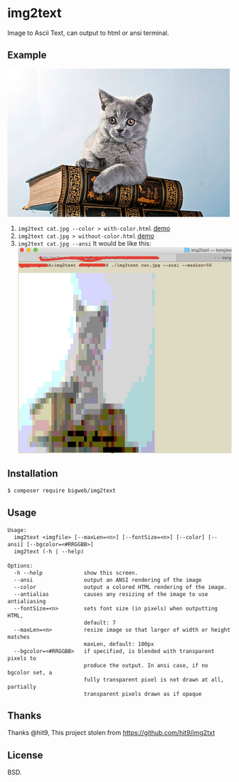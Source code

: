 img2text
=======

Image to Ascii Text, can output to html or ansi terminal.



Example
-------

![](cat.jpg)


1. `img2text cat.jpg --color > with-color.html` [demo](http://dhlwing.github.io/img2text/color.html)
2. `img2text cat.jpg > without-color.html` [demo](http://dhlwing.github.io/img2text/nocolor.html)
3. `img2text cat.jpg --ansi`
It would be like this:
![](example/ansi.png)

Installation
------------

```bash
$ composer require bigweb/img2text
```

Usage
-----

```
Usage:
  img2text <imgfile> [--maxLen=<n>] [--fontSize=<n>] [--color] [--ansi] [--bgcolor=<#RRGGBB>]
  img2text (-h | --help)

Options:
  -h --help             show this screen.
  --ansi                output an ANSI rendering of the image
  --color               output a colored HTML rendering of the image.
  --antialias           causes any resizing of the image to use antialiasing
  --fontSize=<n>        sets font size (in pixels) when outputting HTML,
                        default: 7
  --maxLen=<n>          resize image so that larger of width or height matches
                        maxLen, default: 100px
  --bgcolor=<#RRGGBB>   if specified, is blended with transparent pixels to
                        produce the output. In ansi case, if no bgcolor set, a
                        fully transparent pixel is not drawn at all, partially
                        transparent pixels drawn as if opaque
```

Thanks
------

Thanks @hit9, This project stolen from  https://github.com/hit9/img2txt

License
-------

BSD.
